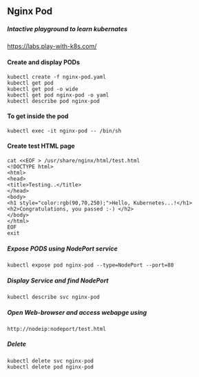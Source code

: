 ## Nginx Pod

##### Intactive playground to learn kubernates 
https://labs.play-with-k8s.com/

#### Create and display PODs
```
kubectl create -f nginx-pod.yaml
kubectl get pod
kubectl get pod -o wide
kubectl get pod nginx-pod -o yaml
kubectl describe pod nginx-pod
```

#### To get inside the pod
```
kubectl exec -it nginx-pod -- /bin/sh
```

#### Create test HTML page
```
cat <<EOF > /usr/share/nginx/html/test.html
<!DOCTYPE html>
<html>
<head>
<title>Testing..</title>
</head>
<body>
<h1 style="color:rgb(90,70,250);">Hello, Kubernetes...!</h1>
<h2>Congratulations, you passed :-) </h2>
</body>
</html>
EOF
exit
```

##### Expose PODS using NodePort service
```
kubectl expose pod nginx-pod --type=NodePort --port=80
```

##### Display Service and find NodePort
```
kubectl describe svc nginx-pod
```

##### Open Web-browser and access webapge using 
```
http://nodeip:nodeport/test.html
```

##### Delete
```
kubectl delete svc nginx-pod
kubectl delete pod nginx-pod
```
